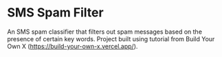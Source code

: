# SMS Spam Filter
An SMS spam classifier that filters out spam messages based on the presence of certain key words.
Project built using tutorial from Build Your Own X (https://build-your-own-x.vercel.app/).
